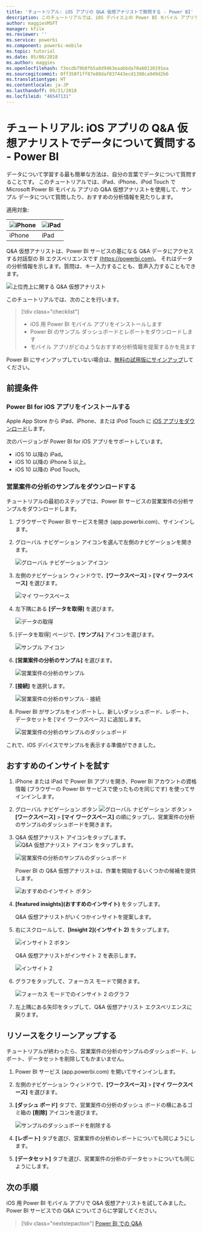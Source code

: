 ```yaml
---
title: 'チュートリアル: iOS アプリの Q&A 仮想アナリストで質問する - Power BI'
description: このチュートリアルでは、iOS デバイス上の Power BI モバイル アプリで Q&A 仮想アナリストを使用して、自分の言葉でサンプル データについて質問します。
author: maggiesMSFT
manager: kfile
ms.reviewer: ''
ms.service: powerbi
ms.component: powerbi-mobile
ms.topic: tutorial
ms.date: 05/08/2018
ms.author: maggies
ms.openlocfilehash: f3ecdb79b8fb5a8d9463eaabbda70a60110191ea
ms.sourcegitcommit: 0ff358f1ff87e88daf837443ecd1398ca949d2b6
ms.translationtype: HT
ms.contentlocale: ja-JP
ms.lasthandoff: 09/21/2018
ms.locfileid: "46547131"
---
```

# <a name="tutorial-ask-questions-about-your-data-with-the-qa-virtual-analyst-in-ios-apps---power-bi"></a>チュートリアル: iOS アプリの Q&A 仮想アナリストでデータについて質問する - Power BI

データについて学習する最も簡単な方法は、自分の言葉でデータについて質問することです。 このチュートリアルでは、iPad、iPhone、iPod Touch で Microsoft Power BI モバイル アプリの Q&A 仮想アナリストを使用して、サンプル データについて質問したり、おすすめの分析情報を見たりします。 

適用対象:

| ![iPhone](./media/tutorial-mobile-apps-ios-qna/iphone-logo-50-px.png) | ![iPad](./media/tutorial-mobile-apps-ios-qna/ipad-logo-50-px.png) |
|:--- |:--- |
| iPhone |iPad |

Q&A 仮想アナリストは、Power BI サービスの基になる Q&A データにアクセスする対話型の BI エクスペリエンスです [(https://powerbi.com)](https://powerbi.com)。 それはデータの分析情報を示します。質問は、キー入力することも、音声入力することもできます。

![上位売上に関する Q&A 仮想アナリスト](./media/tutorial-mobile-apps-ios-qna/power-bi-ios-q-n-a-top-sale-intro.png)

このチュートリアルでは、次のことを行います。

> [!div class="checklist"]
> * iOS 用 Power BI モバイル アプリをインストールします
> * Power BI のサンプル ダッシュボードとレポートをダウンロードします
> * モバイル アプリがどのようなおすすめ分析情報を提案するかを見ます

Power BI にサインアップしていない場合は、[無料の試用版にサインアップ](https://app.powerbi.com/signupredirect?pbi_source=web)してください。

## <a name="prerequisites"></a>前提条件

### <a name="install-the-power-bi-for-ios-app"></a>Power BI for iOS アプリをインストールする
Apple App Store から iPad、iPhone、または iPod Touch に [iOS アプリをダウンロード](http://go.microsoft.com/fwlink/?LinkId=522062 "iPhone アプリをダウンロード")します。

次のバージョンが Power BI for iOS アプリをサポートしています。
- iOS 10 以降の iPad。
- iOS 10 以降の iPhone 5 以上。 
- iOS 10 以降の iPod Touch。

### <a name="download-the-opportunity-analysis-sample"></a>営業案件の分析のサンプルをダウンロードする
チュートリアルの最初のステップでは、Power BI サービスの営業案件の分析サンプルをダウンロードします。

1. ブラウザーで Power BI サービスを開き (app.powerbi.com)、サインインします。

1. グローバル ナビゲーション アイコンを選んで左側のナビゲーションを開きます。

    ![グローバル ナビゲーション アイコン](./media/tutorial-mobile-apps-ios-qna/power-bi-android-quickstart-global-nav-icon.png)

2. 左側のナビゲーション ウィンドウで、**[ワークスペース]** > **[マイ ワークスペース]** を選びます。

    ![マイ ワークスペース](./media/tutorial-mobile-apps-ios-qna/power-bi-android-quickstart-my-workspace.png)

3. 左下隅にある **[データを取得]** を選びます。
   
    ![データの取得](./media/tutorial-mobile-apps-ios-qna/power-bi-get-data.png)

3. [データを取得] ページで、**[サンプル]** アイコンを選びます。
   
   ![サンプル アイコン](./media/tutorial-mobile-apps-ios-qna/power-bi-samples-icon.png)

4. **[営業案件の分析のサンプル]** を選びます。
 
    ![営業案件の分析のサンプル](./media/tutorial-mobile-apps-ios-qna/power-bi-oa.png)
 
8. **[接続]** を選択します。  
  
   ![営業案件の分析のサンプル - 接続](./media/tutorial-mobile-apps-ios-qna/opportunity-connect.png)
   
5. Power BI がサンプルをインポートし、新しいダッシュボード、レポート、データセットを [マイ ワークスペース] に追加します。
   
   ![営業案件の分析のサンプルのダッシュボード](./media/tutorial-mobile-apps-ios-qna/power-bi-service-opportunity-sample.png)

これで、iOS デバイスでサンプルを表示する準備ができました。

## <a name="try-featured-insights"></a>おすすめのインサイトを試す
1. iPhone または iPad で Power BI アプリを開き、Power BI アカウントの資格情報 (ブラウザーの Power BI サービスで使ったものを同じです) を使ってサインインします。

1.  グローバル ナビゲーション ボタン ![グローバル ナビゲーション ボタン](./media/tutorial-mobile-apps-ios-qna/power-bi-iphone-global-nav-button.png) > **[ワークスペース]** > **[マイ ワークスペース]** の順にタップし、営業案件の分析のサンプルのダッシュボードを開きます。

2. Q&A 仮想アナリスト アイコンをタップします。 ![Q&A 仮想アナリスト アイコン](./media/tutorial-mobile-apps-ios-qna/power-bi-ios-q-n-a-icon.png) をタップします。

     ![営業案件の分析のサンプルのダッシュボード](./media/tutorial-mobile-apps-ios-qna/power-bi-ios-qna-opportunity-analysis.png)

     Power BI の Q&amp;A 仮想アナリストは、作業を開始するいくつかの候補を提供します。

     ![おすすめのインサイト ボタン](./media/tutorial-mobile-apps-ios-qna/power-bi-ios-qna-suggest-insights.png)
3. **[featured insights]\(おすすめのインサイト\)** をタップします。

     Q&A 仮想アナリストがいくつかインサイトを提案します。
4. 右にスクロールして、**[Insight 2]\(インサイト 2\)** をタップします。

    ![インサイト 2 ボタン](./media/tutorial-mobile-apps-ios-qna/power-bi-ios-qna-suggest-insight-2.png)

     Q&A 仮想アナリストがインサイト 2 を表示します。

    ![インサイト 2](./media/tutorial-mobile-apps-ios-qna/power-bi-ios-qna-show-insight-2.png)
5. グラフをタップして、フォーカス モードで開きます。

    ![フォーカス モードでのインサイト 2 のグラフ](./media/tutorial-mobile-apps-ios-qna/power-bi-ios-qna-open-insight-2.png)
6. 左上隅にある矢印をタップして、Q&A 仮想アナリスト エクスペリエンスに戻ります。

## <a name="clean-up-resources"></a>リソースをクリーンアップする

チュートリアルが終わったら、営業案件の分析のサンプルのダッシュボード、レポート、データセットを削除してもかまいません。

1. Power BI サービス (app.powerbi.com) を開いてサインインします。

2. 左側のナビゲーション ウィンドウで、**[ワークスペース]** > **[マイ ワークスペース]** を選びます。

3. **[ダッシュ ボード]** タブで、営業案件の分析のダッシュ ボードの横にあるゴミ箱の **[削除]** アイコンを選びます。

    ![サンプルのダッシュボードを削除する](./media/tutorial-mobile-apps-ios-qna/power-bi-service-delete-opportunity-sample.png)

4. **[レポート]** タブを選び、営業案件の分析のレポートについても同じようにします。

5. **[データセット]** タブを選び、営業案件の分析のデータセットについても同じようにします。


## <a name="next-steps"></a>次の手順

iOS 用 Power BI モバイル アプリで Q&A 仮想アナリストを試してみました。 Power BI サービスでの Q&A についてさらに学習してください。
> [!div class="nextstepaction"]
> [Power BI での Q&A](../end-user-q-and-a.md)

